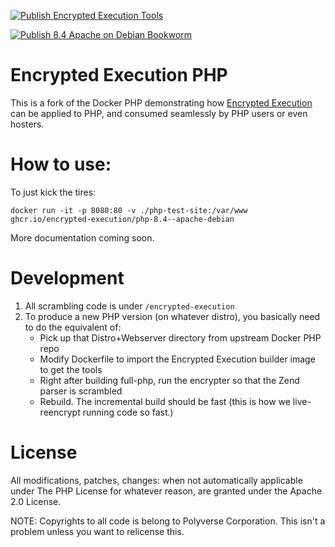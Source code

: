 
[![Publish Encrypted Execution Tools](https://github.com/encrypted-execution/php/actions/workflows/build-tools-publish.yml/badge.svg)](https://github.com/encrypted-execution/php/actions/workflows/build-tools-publish.yml)

[![Publish 8.4 Apache on Debian Bookworm](https://github.com/encrypted-execution/php/actions/workflows/8.4-apache-publish.yml/badge.svg)](https://github.com/encrypted-execution/php/actions/workflows/8.4-apache-publish.yml)

# Encrypted Execution PHP

This is a fork of the Docker PHP demonstrating how [Encrypted Execution](https://encrypted-execution.com) can be applied to PHP, and consumed seamlessly by PHP users or even hosters.

# How to use:

To just kick the tires:
```
docker run -it -p 8080:80 -v ./php-test-site:/var/www ghcr.io/encrypted-execution/php-8.4--apache-debian  
```

More documentation coming soon.

# Development

1. All scrambling code is under `/encrypted-execution`
2. To produce a new PHP version (on whatever distro), you basically need to do the equivalent of:
    * Pick up that Distro+Webserver directory from upstream Docker PHP repo
    * Modify Dockerfile to import the Encrypted Execution builder image to get the tools
    * Right after building full-php, run the encrypter so that the Zend parser is scrambled
    * Rebuild. The incremental build should be fast (this is how we live-reencrypt running code so fast.)

# License

All modifications, patches, changes: when not automatically applicable under The PHP License for whatever reason, are granted under the Apache 2.0 License.

NOTE: Copyrights to all code is belong to Polyverse Corporation. This isn't a problem unless you want to relicense this.
